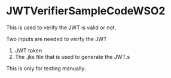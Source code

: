 # JWTVerifierSampleCodeWSO2

This is used to verify the JWT is valid or not.

Two inputs are needed to veirfy the JWT
1. JWT token
2. The .jks file that is used to generate the JWT.s

This is only for testing manually.


